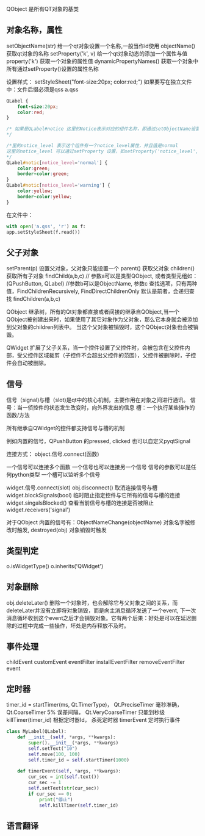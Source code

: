 QObject 是所有QT对象的基类


## 对象名称，属性

setObjectName(str) 给一个qt对象设置一个名称,一般当作id使用
objectName() 获取qt对象的名称
setProperty('k', v) 给一个qt对象动态的添加一个属性与值
property('k') 获取一个对象的属性值
dynamicPropertyNames() 获取一个对象中所有通过setProperty()设置的属性名称

设置样式：
setStyleSheet("font-size:20px; color:red;")
如果要写在独立文件中：文件后缀必须是qss
a.qss
```css
QLabel {
	font-size:20px;
	color:red;
}

/* 如果是QLabel#notice 这里的Notice表示对应的组件名称，即通过setObjectName设置的，当作id使用
*/

/*里的notice_level 表示这个组件有一个notice_level属性，并且值是normal 
这里的notice_level 可以通过setProperty 设置，如setProperty('notice_level', 'normal')
*/
QLabel#notic[notice_level='normal'] {
	color:green;
	border-color:green;
}
QLabel#notic[notice_level='warning'] {
	color:yellow;
	border-color:yellow;
}
```

在文件中：
```python
with open('a.qss', 'r') as f:
app.setStyleSheet(f.read())
```

## 父子对象

setParent(p) 设置父对象，父对象只能设置一个
parent() 获取父对象
children() 获取所有子对象
findChild(a,b,c) // 参数a可以是类型QObject, 或者类型元组如：(QPushButton, QLabel)
//参数b可以是ObjectName, 参数c 查找选项，只有两种值，FindChildrenRecursively, FindDirectChildrenOnly 默认是前者，会递归查找
findChildren(a,b,c)

QObject 继承树，所有的Qt对象都直接或者间接的继承自QObject,当一个QObject被创建出来时，如果使用了其它对象作为父对象，那么它本身就会被添加到父对象的children列表中。
当这个父对象被销毁时，这个QObject对象也会被销毁。

QWidget 扩展了父子关系，当一个控件设置了父控件时，会被包含在父控件内部，受父控件区域裁剪（子控件不会超出父控件的范围），父控件被删除时，子控件会自动被删除。


## 信号

信号（signal)与槽（slot)是qt中的核心机制，主要作用在对象之间进行通讯。
信号：当一侦控件的状态发生改变时，向外界发出的信息
槽：一个执行某些操作的函数/方法

所有继承自QWidget的控件都支持信号与槽的机制

例如内置的信号，QPushButton 的pressed, clicked 也可以自定义pyqtSignal

连接方式： object.信号.connect(函数)

一个信号可以连接多个函数
一个信号也可以连接另一个信号
信号的参数可以是任何python类型
一个槽可以监听多个信号

widget.信号.connect(slot)
obj.disconnect() 取消连接信号与槽
widget.blockSignals(bool) 临时阻止指定控件与它所有的信号与槽的连接
widget.singalsBlocked() 查看当前信号与槽的连接是否被阻止
widget.receivers('signal')

对于QObject 内置的信号有：ObjectNameChange(objectName) 对象名字被修改时触发, destroyed(obj) 对象销毁时触发

## 类型判定

o.isWidgetType()
o.inherits('QWidget')


## 对象删除

obj.deleteLater() 删除一个对象时，也会解除它与父对象之间的关系，而deleteLater并没有立即将对象销毁，而是向主消息循环发送了一个event, 下一次消息循环收到这个event之后才会销毁对象。它有两个后果：好处是可以在延迟删除的过程中完成一些操作，坏处是内存释放不及时。


## 事件处理

childEvent
customEvent
eventFilter
installEventFilter
removeEventFilter
event


## 定时器

timer_id = startTimer(ms, Qt.TimerType)， Qt.PreciseTimer 毫秒准确，Qt.CoarseTimer 5% 误差间隔， Qt.VeryCoarseTimer 只能到秒级
killTimer(timer_id) 根据定时器Id， 杀死定时器
timerEvent  定时执行事件

```python
class MyLabel(QLabel):  
    def __init__(self, *args, **kwargs):  
        super().__init__(*args, **kwargs)  
        self.setText("10")  
        self.move(100, 100)  
        self.timer_id = self.startTimer(1000)  
  
    def timerEvent(self, *args, **kwargs):  
        cur_sec = int(self.text())  
        cur_sec -= 1  
        self.setText(str(cur_sec))  
        if cur_sec == 0:  
            print("停止")  
            self.killTimer(self.timer_id)
```
## 语言翻译